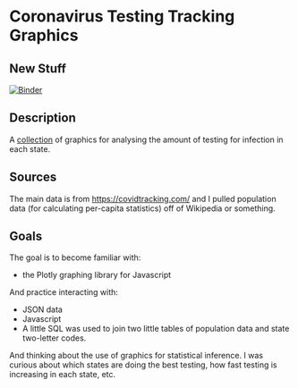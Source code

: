 Coronavirus Testing Tracking Graphics
=================
New Stuff
--------------
[![Binder](https://mybinder.org/badge_logo.svg)](https://mybinder.org/v2/gh/joncheryl/corona-graphs/master?filepath=coronavirus-density-analysis.ipynb)

Description
------------------
A [collection](https://johnsherrill.heliohost.org/corona_graphs.html) of graphics for analysing the amount of testing for infection in each state.

Sources
----------------
The main data is from https://covidtracking.com/ and I pulled population data (for calculating per-capita statistics) off of Wikipedia or something.

Goals
----------------
The goal is to become familiar with:
- the Plotly graphing library for Javascript

And practice interacting with:
- JSON data
- Javascript
- A little SQL was used to join two little tables of population data and state two-letter codes.

And thinking about the use of graphics for statistical inference. I was curious about which states are doing the best testing, how fast testing is increasing in each state, etc.
